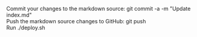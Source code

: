 Commit your changes to the markdown source: git commit -a -m "Update index.md"  
Push the markdown source changes to GitHub: git push  
Run ./deploy.sh
